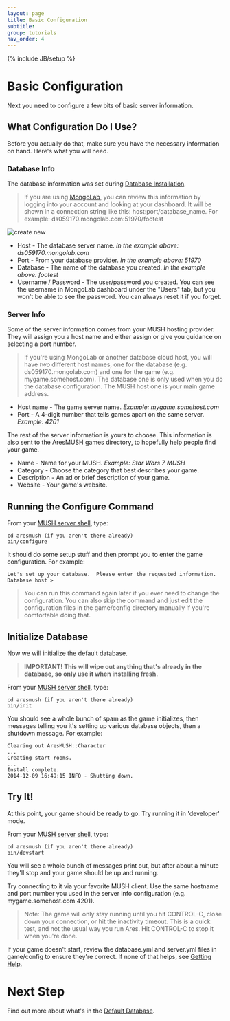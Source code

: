 ```yaml
---
layout: page
title: Basic Configuration
subtitle: 
group: tutorials
nav_order: 4
---
```

{% include JB/setup %}

# Basic Configuration

Next you need to configure a few bits of basic server information.  

## What Configuration Do I Use?

Before you actually do that, make sure you have the necessary information on hand.  Here's what you will need.

### Database Info

The database information was set during [Database Installation]({{site.siteroot}}tutorials/admin/server-connect.html).   

> If you are using [MongoLab](http://www.mongolab.com), you can review this information by logging into your account and looking at your dashboard.  It will be shown in a connection string like this:  host:port/database_name.  For example: ds059170.mongolab.com:51970/footest

![create new]({{site.siteroot}}assets/mongo4.png)

* Host - The database server name.  *In the example above:  ds059170.mongolab.com*
* Port - From your database provider.  *In the example above: 51970*
* Database - The name of the database you created.  *In the example above: footest*
* Username / Password - The user/password you created.  You can see the username in MongoLab dashboard under the "Users" tab, but you won't be able to see the password.  You can always reset it if you forget.

### Server Info

Some of the server information comes from your MUSH hosting provider.  They will assign you a host name and either assign or give you guidance on selecting a port number.

> If you're using MongoLab or another database cloud host, you will have *two* different host names, one for the database (e.g. ds059170.mongolab.com) and one for the game (e.g. mygame.somehost.com).  The database one is only used when you do the database configuration.  The MUSH host one is your main game address.

* Host name - The game server name.  *Example: mygame.somehost.com*
* Port - A 4-digit number that tells games apart on the same server.  *Example: 4201*

The rest of the server information is yours to choose.  This information is also sent to the AresMUSH games directory, to hopefully help people find your game.

* Name - Name for your MUSH.   *Example: Star Wars 7 MUSH*
* Category - Choose the category that best describes your game.
* Description - An ad or brief description of your game.
* Website - Your game's website.

## Running the Configure Command

From your [MUSH server shell]({{site.siteroot}}tutorials/admin/server-connect.html), type:

    cd aresmush (if you aren't there already)
    bin/configure

It should do some setup stuff and then prompt you to enter the game configuration.  For example:

    Let's set up your database.  Please enter the requested information.
    Database host >

> You can run this command again later if you ever need to change the configuration.  You can also skip the command and just edit the configuration files in the game/config directory manually if you're comfortable doing that.

## Initialize Database

Now we will initialize the default database.  

> **IMPORTANT!  This will wipe out anything that's already in the database, so only use it when installing fresh.**

From your [MUSH server shell]({{site.siteroot}}tutorials/admin/db-install.html), type:

    cd aresmush (if you aren't there already)
    bin/init
    
You should see a whole bunch of spam as the game initializes, then messages telling you it's setting up various database objects, then a shutdown message.  For example:

    Clearing out AresMUSH::Character
    ...
    Creating start rooms.
    ...
    Install complete.
    2014-12-09 16:49:15 INFO - Shutting down. 

## Try It!

At this point, your game should be ready to go.  Try running it in 'developer' mode.

From your [MUSH server shell]({{site.siteroot}}tutorials/admin/server-connect.html), type:

    cd aresmush (if you aren't there already)
    bin/devstart

You will see a whole bunch of messages print out, but after about a minute they'll stop and your game should be up and running.  

Try connecting to it via your favorite MUSH client.  Use the same hostname and port number you used in the server info configuration (e.g. mygame.somehost.com 4201).

> Note: The game will only stay running until you hit CONTROL-C, close down your connection, or hit the inactivity timeout.  This is a quick test, and not the usual way you run Ares.  Hit CONTROL-C to stop it when you're done.

If your game doesn't start, review the database.yml and server.yml files in game/config to ensure they're correct.  If none of that helps, see [Getting Help]({{site.siteroot}}tutorials/getting-help.html).

# Next Step

Find out more about what's in the [Default Database]({{site.siteroot}}tutorials/admin/default-db.html).